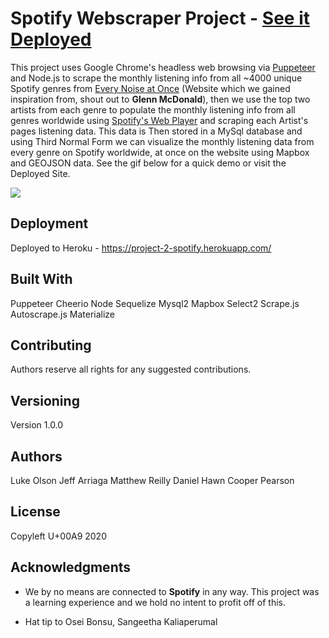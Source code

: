 # Spotify Webscraper Project - [See it Deployed](https://project-2-spotify.herokuapp.com/)

This project uses Google Chrome's headless web browsing via [Puppeteer](https://developers.google.com/web/tools/puppeteer) and Node.js to scrape the monthly listening info from all ~4000 unique Spotify genres from [Every Noise at Once](http://everynoise.com/) (Website which we gained inspiration from, shout out to **Glenn McDonald**), then we use the top two artists from each genre to populate the monthly listening info from all genres worldwide using [Spotify's Web Player](http://open.spotify.com) and scraping each Artist's pages listening data. This data is Then stored in a MySql database and using Third Normal Form we can visualize the monthly listening data from every genre on Spotify worldwide, at once on the website using Mapbox and GEOJSON data. See the gif below for a quick demo or visit the Deployed Site.

![](SpotifyGenreMapGif.gif)


## Deployment

Deployed to Heroku - https://project-2-spotify.herokuapp.com/

## Built With

Puppeteer
Cheerio
Node
Sequelize
Mysql2
Mapbox
Select2
Scrape.js
Autoscrape.js
Materialize


## Contributing

Authors reserve all rights for any suggested contributions. 

## Versioning

Version 1.0.0

## Authors

Luke Olson
Jeff Arriaga
Matthew Reilly
Daniel Hawn
Cooper Pearson

## License

Copyleft U+00A9 2020

## Acknowledgments
* We by no means are connected to **Spotify** in any way. This project was a learning experience and we hold no intent to profit off of this.

* Hat tip to Osei Bonsu, Sangeetha Kaliaperumal
